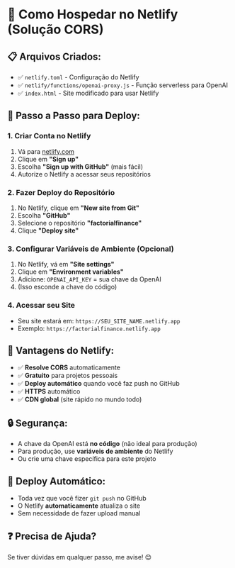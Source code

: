 # 🚀 Como Hospedar no Netlify (Solução CORS)

## 📋 **Arquivos Criados:**
- ✅ `netlify.toml` - Configuração do Netlify
- ✅ `netlify/functions/openai-proxy.js` - Função serverless para OpenAI
- ✅ `index.html` - Site modificado para usar Netlify

## 🔧 **Passo a Passo para Deploy:**

### 1. **Criar Conta no Netlify**
1. Vá para [netlify.com](https://netlify.com)
2. Clique em **"Sign up"**
3. Escolha **"Sign up with GitHub"** (mais fácil)
4. Autorize o Netlify a acessar seus repositórios

### 2. **Fazer Deploy do Repositório**
1. No Netlify, clique em **"New site from Git"**
2. Escolha **"GitHub"**
3. Selecione o repositório **"factorialfinance"**
4. Clique **"Deploy site"**

### 3. **Configurar Variáveis de Ambiente (Opcional)**
1. No Netlify, vá em **"Site settings"**
2. Clique em **"Environment variables"**
3. Adicione: `OPENAI_API_KEY` = sua chave da OpenAI
4. (Isso esconde a chave do código)

### 4. **Acessar seu Site**
- Seu site estará em: `https://SEU_SITE_NAME.netlify.app`
- Exemplo: `https://factorialfinance.netlify.app`

## 🎯 **Vantagens do Netlify:**
- ✅ **Resolve CORS** automaticamente
- ✅ **Gratuito** para projetos pessoais
- ✅ **Deploy automático** quando você faz push no GitHub
- ✅ **HTTPS** automático
- ✅ **CDN global** (site rápido no mundo todo)

## 🔒 **Segurança:**
- A chave da OpenAI está **no código** (não ideal para produção)
- Para produção, use **variáveis de ambiente** do Netlify
- Ou crie uma chave específica para este projeto

## 🚀 **Deploy Automático:**
- Toda vez que você fizer `git push` no GitHub
- O Netlify **automaticamente** atualiza o site
- Sem necessidade de fazer upload manual

## ❓ **Precisa de Ajuda?**
Se tiver dúvidas em qualquer passo, me avise! 😊
